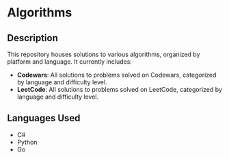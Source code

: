 # Algorithms

## Description
This repository houses solutions to various algorithms, organized by platform and language. It currently includes:

- **Codewars**: All solutions to problems solved on Codewars, categorized by language and difficulty level.
- **LeetCode**: All solutions to problems solved on LeetCode, categorized by language and difficulty level.

## Languages Used
- C#
- Python
- Go